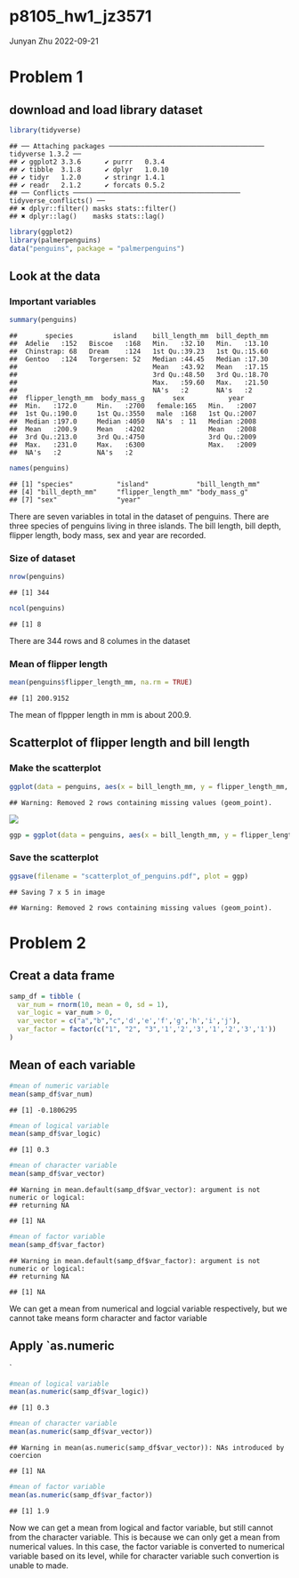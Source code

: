 p8105_hw1_jz3571
================
Junyan Zhu
2022-09-21

# Problem 1

## download and load library dataset

``` r
library(tidyverse)
```

    ## ── Attaching packages ─────────────────────────────────────── tidyverse 1.3.2 ──
    ## ✔ ggplot2 3.3.6      ✔ purrr   0.3.4 
    ## ✔ tibble  3.1.8      ✔ dplyr   1.0.10
    ## ✔ tidyr   1.2.0      ✔ stringr 1.4.1 
    ## ✔ readr   2.1.2      ✔ forcats 0.5.2 
    ## ── Conflicts ────────────────────────────────────────── tidyverse_conflicts() ──
    ## ✖ dplyr::filter() masks stats::filter()
    ## ✖ dplyr::lag()    masks stats::lag()

``` r
library(ggplot2)
library(palmerpenguins)
data("penguins", package = "palmerpenguins")
```

## Look at the data

### Important variables

``` r
summary(penguins)
```

    ##       species          island    bill_length_mm  bill_depth_mm  
    ##  Adelie   :152   Biscoe   :168   Min.   :32.10   Min.   :13.10  
    ##  Chinstrap: 68   Dream    :124   1st Qu.:39.23   1st Qu.:15.60  
    ##  Gentoo   :124   Torgersen: 52   Median :44.45   Median :17.30  
    ##                                  Mean   :43.92   Mean   :17.15  
    ##                                  3rd Qu.:48.50   3rd Qu.:18.70  
    ##                                  Max.   :59.60   Max.   :21.50  
    ##                                  NA's   :2       NA's   :2      
    ##  flipper_length_mm  body_mass_g       sex           year     
    ##  Min.   :172.0     Min.   :2700   female:165   Min.   :2007  
    ##  1st Qu.:190.0     1st Qu.:3550   male  :168   1st Qu.:2007  
    ##  Median :197.0     Median :4050   NA's  : 11   Median :2008  
    ##  Mean   :200.9     Mean   :4202                Mean   :2008  
    ##  3rd Qu.:213.0     3rd Qu.:4750                3rd Qu.:2009  
    ##  Max.   :231.0     Max.   :6300                Max.   :2009  
    ##  NA's   :2         NA's   :2

``` r
names(penguins)
```

    ## [1] "species"           "island"            "bill_length_mm"   
    ## [4] "bill_depth_mm"     "flipper_length_mm" "body_mass_g"      
    ## [7] "sex"               "year"

There are seven variables in total in the dataset of penguins. There are
three species of penguins living in three islands. The bill length, bill
depth, flipper length, body mass, sex and year are recorded.

### Size of dataset

``` r
nrow(penguins)
```

    ## [1] 344

``` r
ncol(penguins)
```

    ## [1] 8

There are 344 rows and 8 columes in the dataset

### Mean of flipper length

``` r
mean(penguins$flipper_length_mm, na.rm = TRUE)
```

    ## [1] 200.9152

The mean of flppper length in mm is about 200.9.

## Scatterplot of flipper length and bill length

### Make the scatterplot

``` r
ggplot(data = penguins, aes(x = bill_length_mm, y = flipper_length_mm, color = species)) + geom_point()
```

    ## Warning: Removed 2 rows containing missing values (geom_point).

![](p8105_hw1_jz3571_files/figure-gfm/unnamed-chunk-5-1.png)<!-- -->

``` r
ggp = ggplot(data = penguins, aes(x = bill_length_mm, y = flipper_length_mm, color = species)) + geom_point()
```

### Save the scatterplot

``` r
ggsave(filename = "scatterplot_of_penguins.pdf", plot = ggp)
```

    ## Saving 7 x 5 in image

    ## Warning: Removed 2 rows containing missing values (geom_point).

# Problem 2

## Creat a data frame

``` r
samp_df = tibble (
  var_num = rnorm(10, mean = 0, sd = 1),
  var_logic = var_num > 0,
  var_vector = c("a","b","c",'d','e','f','g','h','i','j'),
  var_factor = factor(c("1", "2", "3",'1','2','3','1','2','3','1'))
)
```

## Mean of each variable

``` r
#mean of numeric variable
mean(samp_df$var_num)
```

    ## [1] -0.1806295

``` r
#mean of logical variable
mean(samp_df$var_logic)
```

    ## [1] 0.3

``` r
#mean of character variable
mean(samp_df$var_vector)
```

    ## Warning in mean.default(samp_df$var_vector): argument is not numeric or logical:
    ## returning NA

    ## [1] NA

``` r
#mean of factor variable
mean(samp_df$var_factor)
```

    ## Warning in mean.default(samp_df$var_factor): argument is not numeric or logical:
    ## returning NA

    ## [1] NA

We can get a mean from numerical and logcial variable respectively, but
we cannot take means form character and factor variable

## Apply \`as.numeric

\`

``` r
#mean of logical variable
mean(as.numeric(samp_df$var_logic))
```

    ## [1] 0.3

``` r
#mean of character variable
mean(as.numeric(samp_df$var_vector))
```

    ## Warning in mean(as.numeric(samp_df$var_vector)): NAs introduced by coercion

    ## [1] NA

``` r
#mean of factor variable
mean(as.numeric(samp_df$var_factor))
```

    ## [1] 1.9

Now we can get a mean from logical and factor variable, but still cannot
from the character variable. This is because we can only get a mean from
numerical values. In this case, the factor variable is converted to
numerical variable based on its level, while for character variable such
convertion is unable to made.
